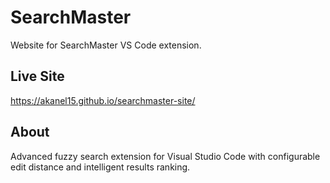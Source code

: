 # SearchMaster

Website for SearchMaster VS Code extension.

## Live Site

https://akanel15.github.io/searchmaster-site/

## About

Advanced fuzzy search extension for Visual Studio Code with configurable edit distance and intelligent results ranking.
